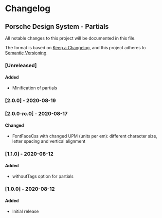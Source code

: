 # Changelog
 
## Porsche Design System - Partials
All notable changes to this project will be documented in this file.

The format is based on [Keep a Changelog](https://keepachangelog.com/en/1.0.0/),
and this project adheres to [Semantic Versioning](https://semver.org/spec/v2.0.0.html).

### [Unreleased]

#### Added
- Minification of partials

### [2.0.0] - 2020-08-19

### [2.0.0-rc.0] - 2020-08-17

#### Changed
- FontFaceCss with changed UPM (units per em): different character size, letter spacing and vertical alignment

### [1.1.0] - 2020-08-12

#### Added
- withoutTags option for partials

### [1.0.0] - 2020-08-12

#### Added
- Initial release